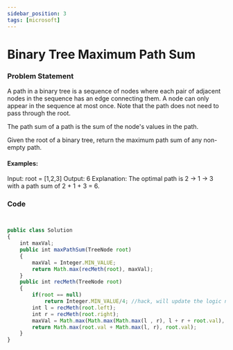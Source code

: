 ```yaml
---
sidebar_position: 3
tags: [microsoft]
---
```


# Binary Tree Maximum Path Sum

### Problem Statement

A path in a binary tree is a sequence of nodes where each pair of adjacent nodes in the sequence has an edge connecting them. A node can only appear in the sequence at most once. Note that the path does not need to pass through the root.

The path sum of a path is the sum of the node's values in the path.

Given the root of a binary tree, return the maximum path sum of any non-empty path.



#### Examples: 
Input: root = [1,2,3]
Output: 6
Explanation: The optimal path is 2 -> 1 -> 3 with a path sum of 2 + 1 + 3 = 6.



### Code

```jsx title="Java Code"


public class Solution 
{
    int maxVal;
    public int maxPathSum(TreeNode root) 
    {
        maxVal = Integer.MIN_VALUE;
        return Math.max(recMeth(root), maxVal);
    }
    public int recMeth(TreeNode root)
    {
        if(root == null)
            return Integer.MIN_VALUE/4; //hack, will update the logic next
        int l = recMeth(root.left);
        int r = recMeth(root.right);
        maxVal = Math.max(Math.max(Math.max(l , r), l + r + root.val), maxVal);
        return Math.max(root.val + Math.max(l, r), root.val);
    }
}
```
